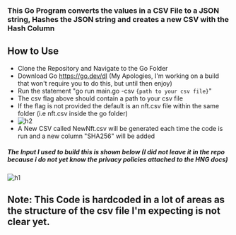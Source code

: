 ### This Go Program converts the values in a CSV File to a JSON string, Hashes the JSON string and creates a new CSV with the Hash Column

## How to Use
* Clone the Repository and Navigate to the Go Folder
* Download Go https://go.dev/dl (My Apologies, I'm working on a build that won't require you to do this, but until then enjoy)
* Run the statement "go run main.go -csv `{path to your csv file}`"
* The csv flag above should contain a path to your csv file
* If the flag is not provided the default is an nft.csv file within the same folder (i.e nft.csv inside the go folder)
* ![h2](https://user-images.githubusercontent.com/68669102/199636636-ed9abf16-314b-42c5-b324-a31cacf59a0f.PNG)
* A New CSV called NewNft.csv will be generated each time the code is run and a new column "SHA256" will be added

##### The Input I used to build this is shown below (I did not leave it in the repo because i do not yet know the privacy policies attached to the HNG docs)

![h1](https://user-images.githubusercontent.com/68669102/199635609-1f0f2c34-b030-4d7d-b8a7-300dfd10aa90.PNG)

## Note: This Code is hardcoded in a lot of areas as the structure of the csv file I'm expecting is not clear yet.

